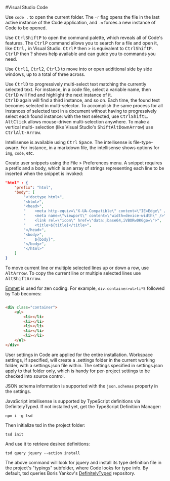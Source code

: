 #Visual Studio Code

Use `code .` to open the current folder.  The
`-r` flag opens the file in the last active
instance of the Code application, and `-n`
forces a new instance of Code to be opened.

Use <kbd>Ctrl</kbd><kbd>Shift</kbd><kbd>P</kbd>
to open the command palette,
which reveals all of Code's features.  The
<kbd>Ctrl</kbd><kbd>P</kbd> command allows you to 
search for a 
file and open it, like <kbd>Ctrl</kbd><kbd>,</kbd> 
in Visual Studio. <kbd>Ctrl</kbd><kbd>P</kbd> then 
</kbd>></kbd> is equivalent 
to <kbd>Ctrl</kbd><kbd>Shift</kbd><kbd>P</kbd>.
<kbd>Ctrl</kbd><kbd>P</kbd> then </kbd>?</kbd> 
shows help 
available and can guide you to commands you need.

Use <kbd>Ctrl</kbd><kbd>1</kbd>, 
<kbd>Ctrl</kbd><kbd>2</kbd>, <kbd>Ctrl</kbd><kbd>3</kbd>
to move into or open additional side by side windows, up to
a total of three across. 

Use <kbd>Ctrl</kbd><kbd>D</kbd> to progressively 
multi-select text matching
the currently selected text.  For instance, in a
code file, select a variable name, then 
<kbd>Ctrl</kbd><kbd>D</kbd> will 
find and highlight the next instance of it.  
<kbd>Ctrl</kbd><kbd>D</kbd>
again will find a third instance, and so on.  Each time,
the found text becomes selected in multi-selector.
To accomplish the same process for all instances of
selected text in a document without having to progressively
select each found instance:  with the text selected,
use <kbd>Ctrl</kbd><kbd>Shift</kbd><kbd>L</kbd>.
<kbd>Alt</kbd><kbd>Click</kbd> allows mouse-driven
multi-selection anywhere.  To make a vertical multi-
selection (like Visual Studio's 
<kbd>Shift</kbd><kbd>Alt</kbd><kbd>DownArrow</kbd>)
use <kbd>Ctrl</kbd><kbd>Alt-Arrow</kbd>.

Intellisense is available using <kbd>Ctrl</kbd>
<kbd>Space</kbd>.  The
intellisense is file-type-aware.  For instance,
in a markdown file, the intellisense shows options
for `img`, `code`, etc. 

Create user snippets using the File > Preferences menu.
A snippet requires a prefix and a body, which is an
array of strings representing each line to be inserted
when the snippet is invoked:

```json
"html" : {
    "prefix": "html",
    "body": [
        "<!doctype html>",
        "<html>",
        "<head>",
        "    <meta http-equiv=\"X-UA-Compatible\" content=\"IE=Edge\" />",
        "    <meta name=\"viewport\" content=\"width=device-width\" />",
        "    <link rel=\"icon\" href=\"data:;base64,iVBORw0KGgo=\">",
        "    <title>${title}</title>",
        "</head>",
        "<body>",
        "    ${body}",
        "</body>",
        "</html>"
    ]	
}
```

To move current line or multiple selected lines up or
down a row, use <kbd>Alt</kbd><kbd>Arrow</kbd>.
To copy the current line or multiple selected lines
use <kbd>Alt</kbd><kbd>Shift</kbd><kbd>Arrow</kbd>.


[Emmet](http://docs.emmet.io) is used for zen coding.  For example,
`div.container>ul>li*5` followed by <kbd>Tab</kbd>
becomes:  

```html

<div class="container">
    <ul>
        <li></li>
        <li></li>
        <li></li>
        <li></li>
        <li></li>
    </ul>
</div>
```

User settings in Code are applied for the entire installation.
Workspace settings, if specified, will create a .settings
folder in the current working folder, with a settings.json
file within.  The settings specified in settings.json apply
to that folder only, which is handy for per-project settings
to be checked into source control.

JSON schema information is supported with the 
`json.schemas` property in the settings.

JavaScript intellisense is supported by TypeScript
definitions via DefinitelyTyped.  If not installed yet,
get the TypeScript Definition Manager:

```
npm i -g tsd
```

Then initialize tsd in the project folder:

```
tsd init
```

And use it to retrieve desired definitions:

```
tsd query jquery --action install
```

The above command will look for jquery and install
its type definition file in the project's "typings"
subfolder, where Code looks for type info.  By 
default, tsd queries Boris Yankov's 
[DefinitelyTyped](https://github.com/borisyankov/DefinitelyTyped/)
repository.

